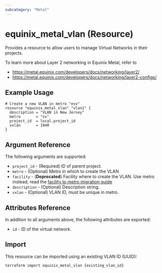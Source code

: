 ```yaml
---
subcategory: "Metal"
---
```


# equinix_metal_vlan (Resource)

Provides a resource to allow users to manage Virtual Networks in their projects.

To learn more about Layer 2 networking in Equinix Metal, refer to

* <https://metal.equinix.com/developers/docs/networking/layer2/>
* <https://metal.equinix.com/developers/docs/networking/layer2-configs/>

## Example Usage

```hcl
# Create a new VLAN in metro "esv"
resource "equinix_metal_vlan" "vlan1" {
  description = "VLAN in New Jersey"
  metro       = "sv"
  project_id  = local.project_id
  vxlan       = 1040
}
```

## Argument Reference

The following arguments are supported:

* `project_id` - (Required) ID of parent project.
* `metro` - (Optional) Metro in which to create the VLAN
* `facility` - (**Deprecated**) Facility where to create the VLAN. Use metro instead; read the [facility to metro migration guide](https://registry.terraform.io/providers/equinix/equinix/latest/docs/guides/migration_guide_facilities_to_metros_devices)
* `description` - (Optional) Description string.
* `vxlan` - (Optional) VLAN ID, must be unique in metro.

## Attributes Reference

In addition to all arguments above, the following attributes are exported:

* `id` - ID of the virtual network.

## Import

This resource can be imported using an existing VLAN ID (UUID):

```sh
terraform import equinix_metal_vlan {existing_vlan_id}
```
